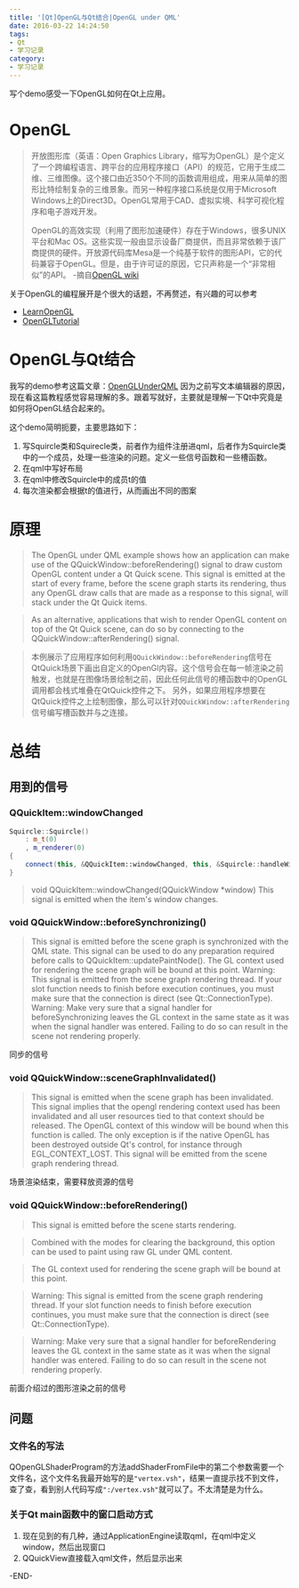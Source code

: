 ```yaml
---
title: '[Qt]OpenGL与Qt结合|OpenGL under QML'
date: 2016-03-22 14:24:50
tags: 
- Qt
- 学习记录
category:
- 学习记录
---
```

写个demo感受一下OpenGL如何在Qt上应用。
<!--more-->
# OpenGL
> 开放图形库（英语：Open Graphics Library，缩写为OpenGL）是个定义了一个跨编程语言、跨平台的应用程序接口（API）的规范，它用于生成二维、三维图像。这个接口由近350个不同的函数调用组成，用来从简单的图形比特绘制复杂的三维景象。而另一种程序接口系统是仅用于Microsoft Windows上的Direct3D。OpenGL常用于CAD、虚拟实境、科学可视化程序和电子游戏开发。
> 
> OpenGL的高效实现（利用了图形加速硬件）存在于Windows，很多UNIX平台和Mac OS。这些实现一般由显示设备厂商提供，而且非常依赖于该厂商提供的硬件。开放源代码库Mesa是一个纯基于软件的图形API，它的代码兼容于OpenGL。但是，由于许可证的原因，它只声称是一个“非常相似”的API。
> -摘自[OpenGL wiki][1]

关于OpenGL的编程展开是个很大的话题，不再赘述，有兴趣的可以参考
- [LearnOpenGL][4]
- [OpenGLTutorial][5]

# OpenGL与Qt结合

我写的demo参考这篇文章：[OpenGLUnderQML][6]
因为之前写文本编辑器的原因，现在看这篇教程感觉容易理解的多。跟着写就好，主要就是理解一下Qt中究竟是如何将OpenGL结合起来的。

这个demo简明扼要，主要思路如下：
1. 写Squircle类和Squirecle类，前者作为组件注册进qml，后者作为Squircle类中的一个成员，处理一些渲染的问题。定义一些信号函数和一些槽函数。
2. 在qml中写好布局
3. 在qml中修改Squircle中的成员t的值
4. 每次渲染都会根据t的值进行，从而画出不同的图案

# 原理
> The OpenGL under QML example shows how an application can make use of the QQuickWindow::beforeRendering() signal to draw custom OpenGL content under a Qt Quick scene. This signal is emitted at the start of every frame, before the scene graph starts its rendering, thus any OpenGL draw calls that are made as a response to this signal, will stack under the Qt Quick items.

> As an alternative, applications that wish to render OpenGL content on top of the Qt Quick scene, can do so by connecting to the QQuickWindow::afterRendering() signal.

> 本例展示了应用程序如何利用`QQuickWindow::beforeRendering`信号在QtQuick场景下画出自定义的OpenGl内容。这个信号会在每一帧渲染之前触发，也就是在图像场景绘制之前，因此任何此信号的槽函数中的OpenGL调用都会栈式堆叠在QtQuick控件之下。
> 另外，如果应用程序想要在QtQuick控件之上绘制图像，那么可以针对`QQuickWindow::afterRendering`信号编写槽函数并与之连接。 


# 总结

## 用到的信号

### QQuickItem::windowChanged

```c++
Squircle::Squircle()
    : m_t(0)
    , m_renderer(0)
{
    connect(this, &QQuickItem::windowChanged, this, &Squircle::handleWindowChanged);
}
```
> void QQuickItem::windowChanged(QQuickWindow *window)
> This signal is emitted when the item's window changes.

### void QQuickWindow::beforeSynchronizing()

> This signal is emitted before the scene graph is synchronized with the QML state.
> This signal can be used to do any preparation required before calls to QQuickItem::updatePaintNode().
> The GL context used for rendering the scene graph will be bound at this point.
> Warning: This signal is emitted from the scene graph rendering thread. If your slot function needs to finish before execution continues, you must make sure that the connection is direct (see Qt::ConnectionType).
> Warning: Make very sure that a signal handler for beforeSynchronizing leaves the GL context in the same state as it was when the signal handler was entered. Failing to do so can result in the scene not rendering properly.

同步的信号

### void QQuickWindow::sceneGraphInvalidated()

> This signal is emitted when the scene graph has been invalidated.
> This signal implies that the opengl rendering context used has been invalidated and all user resources tied to that context should be released.
> The OpenGL context of this window will be bound when this function is called. The only exception is if the native OpenGL has been destroyed outside Qt's control, for instance through EGL_CONTEXT_LOST.
> This signal will be emitted from the scene graph rendering thread.

场景渲染结束，需要释放资源的信号

### void QQuickWindow::beforeRendering()

> This signal is emitted before the scene starts rendering.

> Combined with the modes for clearing the background, this option can be used to paint using raw GL under QML content.

> The GL context used for rendering the scene graph will be bound at this point.

> Warning: This signal is emitted from the scene graph rendering thread. If your slot function needs to finish before execution continues, you must make sure that the connection is direct (see Qt::ConnectionType).

> Warning: Make very sure that a signal handler for beforeRendering leaves the GL context in the same state as it was when the signal handler was entered. Failing to do so can result in the scene not rendering properly.

前面介绍过的图形渲染之前的信号

## 问题

### 文件名的写法 
QOpenGLShaderProgram的方法addShaderFromFile中的第二个参数需要一个文件名，这个文件名我最开始写的是`"vertex.vsh"`，结果一直提示找不到文件，查了查，看到别人代码写成`":/vertex.vsh"`就可以了。不太清楚是为什么。

### 关于Qt main函数中的窗口启动方式
1. 现在见到的有几种，通过ApplicationEngine读取qml，在qml中定义window，然后出现窗口
2. QQuickView直接载入qml文件，然后显示出来

-END-

[1]: https://zh.wikipedia.org/wiki/OpenGL "OpenGL wiki"
[2]: http://baike.baidu.com/item/OpenGL "OpenGL baike"
[3]: https://www.opengl.org/ "OpenGL"
[4]: http://www.learnopengl.com/ "learnopengl"
[5]: http://www.opengl-tutorial.org/ "opengltutorail"
[6]: http://doc.qt.io/qt-5/qtquick-scenegraph-openglunderqml-example.html "openglunderqml"
